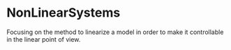 # NonLinearSystems
Focusing on the method to linearize a model in order to make it controllable in the linear point of view.
